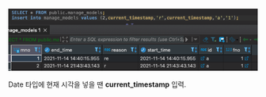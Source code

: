 ![image-20211114214411586](../images/image-20211114214411586.png)



Date 타입에 현재 시각을 넣을 땐 **current_timestamp** 입력.

